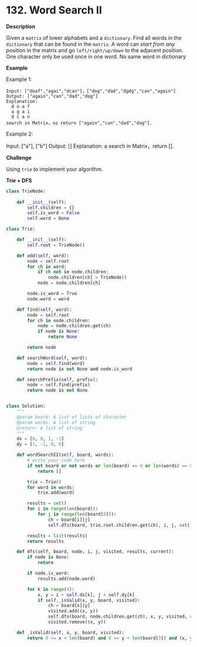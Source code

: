 # 132. Word Search II

**Description**

Given a `matrix` of lower alphabets and a `dictionary`. Find all words in the `dictionary` that can be found in the `matrix`. A word can *start from any position* in the matrix and go `left/right/up/down` to the adjacent position. One character only be used once in one word. No same word in dictionary


**Example**

Example 1:

```
Input: ["doaf","agai","dcan"]，["dog","dad","dgdg","can","again"]
Output: ["again","can","dad","dog"]
Explanation:
  d o a f
  a g a i
  d c a n
search in Matrix，so return ["again","can","dad","dog"].
```


Example 2:

Input: ["a"], ["b"]
Output: []
Explanation:
 a
search in Matrix，return [].

**Challenge**

Using `trie` to implement your algorithm.


**Trie + DFS**


```python
class TrieNode:
    
    def __init__(self):
        self.children = {}
        self.is_word = False
        self.word = None

class Trie:

    def __init__(self):
        self.root = TrieNode()

    def add(self, word):
        node = self.root
        for ch in word:
            if ch not in node.children:
                node.children[ch] = TrieNode()
            node = node.children[ch]

        node.is_word = True
        node.word = word

    def find(self, word):
        node = self.root
        for ch in node.children:
            node = node.children.get(ch)
            if node is None:
                return None

        return node

    def searchWord(self, word):
        node = self.find(word)
        return node is not None and node.is_word

    def searchPrefix(self, prefix):
        node = self.find(prefix)
        return node is not None


class Solution:
    """
    @param board: A list of lists of character
    @param words: A list of string
    @return: A list of string
    """
    dx = [0, 0, 1, -1]
    dy = [1, -1, 0, 0]

    def wordSearchII(self, board, words):
        # write your code here
        if not board or not words or len(board) == 0 or len(words) == 0:
            return []

        trie = Trie()
        for word in words:
            trie.add(word)

        results = set()
        for i in range(len(board)):
            for j in range(len(board[0])):
                ch = board[i][j]
                self.dfs(board, trie.root.children.get(ch), i, j, set([(i, j)]), results, ch)

        results = list(results)
        return results

    def dfs(self, board, node, i, j, visited, results, current):
        if node is None:
            return

        if node.is_word:
            results.add(node.word)

        for k in range(4):
            x, y = i + self.dx[k], j + self.dy[k]
            if self._isValid(x, y, board, visited):
                ch = board[x][y]
                visited.add((x, y))
                self.dfs(board, node.children.get(ch), x, y, visited, results, current + ch)
                visited.remove((x, y))

    def _isValid(self, x, y, board, visited):
        return 0 <= x < len(board) and 0 <= y < len(board[0]) and (x, y) not in visited
```

